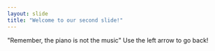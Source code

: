```yaml
---
layout: slide
title: "Welcome to our second slide!"
---
```

"Remember, the piano is not the music"
Use the left arrow to go back!
